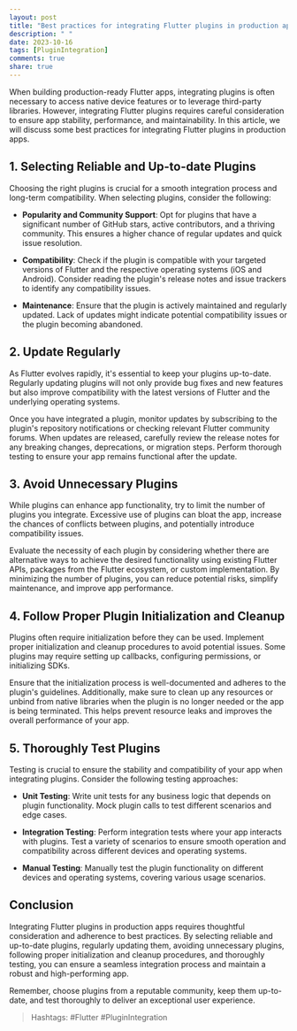 ```yaml
---
layout: post
title: "Best practices for integrating Flutter plugins in production apps"
description: " "
date: 2023-10-16
tags: [PluginIntegration]
comments: true
share: true
---
```


When building production-ready Flutter apps, integrating plugins is often necessary to access native device features or to leverage third-party libraries. However, integrating Flutter plugins requires careful consideration to ensure app stability, performance, and maintainability. In this article, we will discuss some best practices for integrating Flutter plugins in production apps.

## 1. Selecting Reliable and Up-to-date Plugins

Choosing the right plugins is crucial for a smooth integration process and long-term compatibility. When selecting plugins, consider the following:

- **Popularity and Community Support**: Opt for plugins that have a significant number of GitHub stars, active contributors, and a thriving community. This ensures a higher chance of regular updates and quick issue resolution.

- **Compatibility**: Check if the plugin is compatible with your targeted versions of Flutter and the respective operating systems (iOS and Android). Consider reading the plugin's release notes and issue trackers to identify any compatibility issues.

- **Maintenance**: Ensure that the plugin is actively maintained and regularly updated. Lack of updates might indicate potential compatibility issues or the plugin becoming abandoned.

## 2. Update Regularly

As Flutter evolves rapidly, it's essential to keep your plugins up-to-date. Regularly updating plugins will not only provide bug fixes and new features but also improve compatibility with the latest versions of Flutter and the underlying operating systems.

Once you have integrated a plugin, monitor updates by subscribing to the plugin's repository notifications or checking relevant Flutter community forums. When updates are released, carefully review the release notes for any breaking changes, deprecations, or migration steps. Perform thorough testing to ensure your app remains functional after the update.

## 3. Avoid Unnecessary Plugins

While plugins can enhance app functionality, try to limit the number of plugins you integrate. Excessive use of plugins can bloat the app, increase the chances of conflicts between plugins, and potentially introduce compatibility issues.

Evaluate the necessity of each plugin by considering whether there are alternative ways to achieve the desired functionality using existing Flutter APIs, packages from the Flutter ecosystem, or custom implementation. By minimizing the number of plugins, you can reduce potential risks, simplify maintenance, and improve app performance.

## 4. Follow Proper Plugin Initialization and Cleanup

Plugins often require initialization before they can be used. Implement proper initialization and cleanup procedures to avoid potential issues. Some plugins may require setting up callbacks, configuring permissions, or initializing SDKs.

Ensure that the initialization process is well-documented and adheres to the plugin's guidelines. Additionally, make sure to clean up any resources or unbind from native libraries when the plugin is no longer needed or the app is being terminated. This helps prevent resource leaks and improves the overall performance of your app.

## 5. Thoroughly Test Plugins

Testing is crucial to ensure the stability and compatibility of your app when integrating plugins. Consider the following testing approaches:

- **Unit Testing**: Write unit tests for any business logic that depends on plugin functionality. Mock plugin calls to test different scenarios and edge cases.

- **Integration Testing**: Perform integration tests where your app interacts with plugins. Test a variety of scenarios to ensure smooth operation and compatibility across different devices and operating systems.

- **Manual Testing**: Manually test the plugin functionality on different devices and operating systems, covering various usage scenarios.

## Conclusion

Integrating Flutter plugins in production apps requires thoughtful consideration and adherence to best practices. By selecting reliable and up-to-date plugins, regularly updating them, avoiding unnecessary plugins, following proper initialization and cleanup procedures, and thoroughly testing, you can ensure a seamless integration process and maintain a robust and high-performing app.

Remember, choose plugins from a reputable community, keep them up-to-date, and test thoroughly to deliver an exceptional user experience.

> Hashtags: #Flutter #PluginIntegration